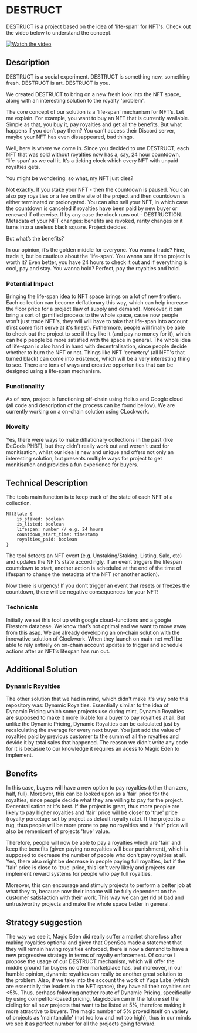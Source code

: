 # DESTRUCT
DESTRUCT is a project based on the idea of 'life-span' for NFT's. Check out the video below to understand the concept. 

[![Watch the video](https://img.youtube.com/vi/krO8dXZs_PE/maxresdefault.jpg)](https://youtu.be/krO8dXZs_PE)

## Description

DESTRUCT is a social experiment. DESTRUCT is something new, something fresh. DESTRUCT is art. DESTRUCT is you. 

We created DESTRUCT to bring on a new fresh look into the NFT space, along with an interesting solution to the royalty 'problem'.

The core concept of our solution is a ‘life-span’ mechanism for NFT’s. Let me explain. For example, you want to buy an NFT that is currently available. Simple as that, you buy it, pay royalties and get all the benefits. But what happens if you don’t pay them? You can’t access their Discord server, maybe your NFT has even dissappeared, bad things. 

Well, here is where we come in. Since you decided to use DESTRUCT, each NFT that was sold without royalties now has a, say, 24 hour countdown, ‘life-span’ as we call it. It’s a ticking clock which every NFT with unpaid royalties gets. 

You might be wondering: so what, my NFT just dies? 

Not exactly. If you stake your NFT - then the countdown is paused. You can also pay royalties or a fee on the site of the project and then countdown is either terminated or prolongated. You can also sell your NFT, in which case the countdown is canceled if royalties have been paid by new buyer or renewed if otherwise. If by any case the clock runs out - DESTRUCTION. Metadata of your NFT changes: benefits are revoked, rarity changes or it turns into a useless black square. Project decides. 

But what’s the benefits? 

In our opinion, it’s the golden middle for everyone. You wanna trade? Fine, trade it, but be cautious about the ‘life-span’. You wanna see if the project is worth it? Even better, you have 24 hours to check it out and if everything is cool, pay and stay. You wanna hold? Perfect, pay the royalties and hold. 

### Potential Impact

Bringing the life-span idea to NFT space brings on a lot of new frontiers. Each collection can become deflationary this way, which can help increase the floor price for a project (law of supply and demand). Moreover, it can bring a sort of gamified process to the whole space, cause now people won't just trade NFT's, they will will have to take that life-span into account (first come fisrt serve at it's finest). Futhermore, people will finally be able to check out the project to see if they like it (and pay no money for it), which can help people be more satisfied with the space in general. The whole idea of life-span is also hand in hand with decentralisation, since people decide whether to burn the NFT or not. Things like NFT 'cemetery' (all NFT's that turned black) can come into existence, which will be a very interesting thing to see. There are tons of ways and creative opportunities that can be designed using a life-span mechanism. 

### Functionality 

As of now, project is functioning off-chain using Helius and Google cloud (all code and description of the process can be found bellow). We are currently working on a on-chain solution using CLockwork. 

### Novelty

Yes, there were ways to make diflationary collections in the past (like DeGods PHBT), but they didn't really work out and weren't used for monitisation, whilst our idea is new and unique and offers not only an interesting solution, but presents multiple ways for project to get monitisation and provides a fun experience for buyers. 

## Technical Description

The tools main function is to keep track of the state of each NFT of a collection.

```
NftState {
	is_staked: boolean
	is_listed: boolean
	lifespan: number // e.g. 24 hours
	countdown_start_time: timestamp
	royalties_paid: boolean
}
```

The tool detects an NFT event (e.g. Unstaking/Staking, Listing, Sale, etc) and updates the NFT’s state accordingly. If an event triggers the lifespan countdown to start, another action is scheduled at the end of the time of lifespan to change the metadata of the NFT (or another action). 

Now there is urgency! If you don’t trigger an event that resets or freezes the countdown, there will be negative consequences for your NFT!

### Technicals

Initially we set this tool up with google cloud-functions and a google Firestore database. We know that’s not optimal and we want to move away from this asap. We are already developing an on-chain solution with the innovative solution of Clockwork. When they launch on main-net we’ll be able to rely entirely on on-chain account updates to trigger and schedule actions after an NFT’s lifespan has run out.

## Additional Solution

### Dynamic Royalties 

The other solution that we had in mind, which didn't make it's way onto this repository was: Dynamic Royalties. Essentially similar to the idea of Dynamic Pricing which some projects use during mint, Dynamic Royalties are supposed to make it more likable for a buyer to pay royalties at all. But unlike the Dynamic Pricing, Dynamic Royalties can be calculated just by recalculating the average for every next buyer. You just add the value of royalties paid by previous customer to the summ of all the royalties and devide it by total sales that happened. The reason we didn't write any code for it is becasue to our knowledge it requires an acess to Magic Eden to implement. 

## Benefits 

In this case, buyers will have a new option to pay royalties (other than zero, half, full). Moreover, this can be looked upon as a 'fair' price for the royalties, since people decide what they are willing to pay for the project. Decentralisation at it's best. If the project is great, thus more people are likely to pay higher royalties and 'fair' price will be closer to 'true' price (royalty percetage set by project as default royalty rate). If the project is a rug, thus people will be more prone to pay no royalties and a 'fair' price will also be remenicent of projects 'true' value. 

Therefore, people will now be able to pay a royalties which are 'fair' and keep the benefits (given paying no royalties will bear punishment), which is supposed to decrease the number of people who don't pay royalties at all. Yes, there also might be decrease in people paying full royalties, but if the 'fair' price is close to 'true' price, this isn't very likely and projects can implement reward systems for people who pay full royalties. 

Moreover, this can encourage and stimuly projects to perform a better job at what they to, because now their income will be fully dependent on the customer satisfaction with their work. This way we can get rid of bad and untrustworthy projects and make the whole space better in general. 

## Strategy suggestion

The way we see it, Magic Eden did really suffer a market share loss after making royalties optional and given that OpenSea made a statement that they will remain having royalties enforced, there is now a demand to have a new progressive strategy in terms of royalty enforcement. Of course I propose the usage of our DESTRUCT mechanism, which will offer the middle ground for buyers no other marketplace has, but moreover, in our humble opinion, dynamic royalties can really be another great solution to the problem. Also, if we take into the account the work of Yuga Labs (which are essentially the leaders in the NFT space), they have all their royalties set <5%. Thus, perhaps following another route of Dynamic Pricing, specifically by using competitor-based pricing, MagicEden can in the future set the cieling for all new projects that want to be listed at 5%, therefore making it more attractive to buyers. The magic number of 5% proved itself on variety of projects as 'maintanable' (not too low and not too high), thus in our minds we see it as perfect number for all the projects going forward.  
